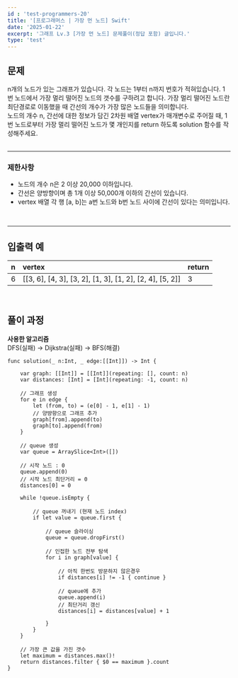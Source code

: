 ```yaml
---
id : 'test-programmers-20'
title: '[프로그래머스 | 가장 먼 노드] Swift'
date: '2025-01-22'
excerpt: '그래프 Lv.3 [가장 먼 노드] 문제풀이(정답 포함) 글입니다.'
type: 'test'
---
```


## 문제

n개의 노드가 있는 그래프가 있습니다. 각 노드는 1부터 n까지 번호가 적혀있습니다. 1번 노드에서 가장 멀리 떨어진 노드의 갯수를 구하려고 합니다. 가장 멀리 떨어진 노드란 최단경로로 이동했을 때 간선의 개수가 가장 많은 노드들을 의미합니다.<br>
노드의 개수 n, 간선에 대한 정보가 담긴 2차원 배열 vertex가 매개변수로 주어질 때, 1번 노드로부터 가장 멀리 떨어진 노드가 몇 개인지를 return 하도록 solution 함수를 작성해주세요.<br>
<br>

***

### 제한사항

* 노드의 개수 n은 2 이상 20,000 이하입니다.
* 간선은 양방향이며 총 1개 이상 50,000개 이하의 간선이 있습니다.
* vertex 배열 각 행 [a, b]는 a번 노드와 b번 노드 사이에 간선이 있다는 의미입니다.
<br>

***

## 입출력 예

|n|vertex|return|
|:-|:-|:-|
|6|\[[3, 6], [4, 3], [3, 2], [1, 3], [1, 2], [2, 4], [5, 2]]|3|

<br>

## 풀이 과정

**사용한 알고리즘** <br>
DFS(실패) -> Dijkstra(실패) -> BFS(해결)

~~~
func solution(_ n:Int, _ edge:[[Int]]) -> Int {
        
    var graph: [[Int]] = [[Int]](repeating: [], count: n)
    var distances: [Int] = [Int](repeating: -1, count: n)
            
    // 그래프 생성
    for e in edge {
        let (from, to) = (e[0] - 1, e[1] - 1)
        // 양뱡향으로 그래프 추가
        graph[from].append(to)
        graph[to].append(from)
    }
        
    // queue 생성
    var queue = ArraySlice<Int>([])
        
    // 시작 노드 : 0
    queue.append(0)
    // 시작 노드 최단거리 = 0
    distances[0] = 0
        
    while !queue.isEmpty {
            
        // queue 꺼내기 (현재 노드 index)
        if let value = queue.first {
            
            // queue 슬라이싱
            queue = queue.dropFirst()
                
            // 인접한 노드 전부 탐색
            for i in graph[value] {
                
                // 아직 한번도 방문하지 않은경우
                if distances[i] != -1 { continue }
                
                // queue에 추가
                queue.append(i)
                // 최단거리 갱신
                distances[i] = distances[value] + 1
                
            }
        }
    }
        
    // 가장 큰 값을 가진 갯수
    let maximum = distances.max()!
    return distances.filter { $0 == maximum }.count
}
~~~
